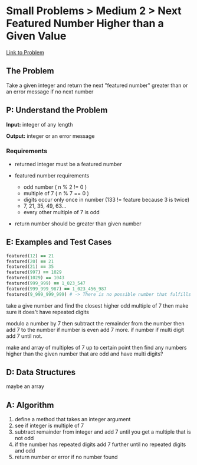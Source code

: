 # Small Problems > Medium 2 > Next Featured Number Higher than a Given Value

[Link to Problem](https://launchschool.com/exercises/a1afc619)

## The Problem

Take a given integer and return the next "featured number" greater than or an error message if no next number

## P: Understand the Problem

**Input:** integer of any length

**Output:** integer or an error message

### Requirements

- returned integer must be a featured number
- featured number requirements
  - odd number ( n % 2 != 0 )
  - multiple of 7 ( n % 7 == 0 )
  - digits occur only once in number (133 != feature because 3 is twice)
  - 7, 21, 35, 49, 63...
  - every other multiple of 7 is odd

- return number should be greater than given number

## E: Examples and Test Cases

```ruby
featured(12) == 21
featured(20) == 21
featured(21) == 35
featured(997) == 1029
featured(1029) == 1043
featured(999_999) == 1_023_547
featured(999_999_987) == 1_023_456_987
featured(9_999_999_999) # -> There is no possible number that fulfills those requirements
```

take a give number and find the closest higher odd multiple of 7 then make sure it does't have repeated digits



modulo a number by 7 then subtract the remainder from the number then add 7 to the number if number is even add 7 more. if number if multi digit add 7 until not.



make and array of multiples of 7 up to certain point then find any numbers higher than the given number that are odd and have multi digits?

## D: Data Structures

maybe an array


## A: Algorithm

1. define a method that takes an integer argument
1. see if integer is multiple of 7
1. subtract remainder from integer and add 7 until you get a multiple that is not odd
1. if the number has repeated digits add 7 further until no repeated digits and odd
1. return number or error if no number found
